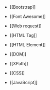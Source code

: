 - [[Bootstrap]]
- [[Font Awesome]]

- [[Web request]]
- [[HTML Tag]]
- [[HTML Element]]
- [[DOM]]
- [[XPath]]

- [[CSS]]

- [[JavaScript]]